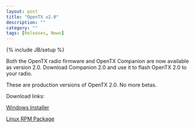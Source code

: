```yaml
---
layout: post
title: "OpenTX v2.0"
description: ""
category: ""
tags: [Releases, News]
---
```

{% include JB/setup %}

Both the OpenTX radio firmware and OpenTX Companion are now available as version 2.0.
Download Companion 2.0 and use it to flash OpenTX 2.0 to your radio.

These are production versions of OpenTX 2.0. No more betas.

Download links:

[Windows Installer](http://downloads-20.open-tx.org/companion/companionInstall_2.0.0.exe)

[Linux RPM Package](http://downloads-20.open-tx.org/companion/companion-2.0.0-i686.rpm)

